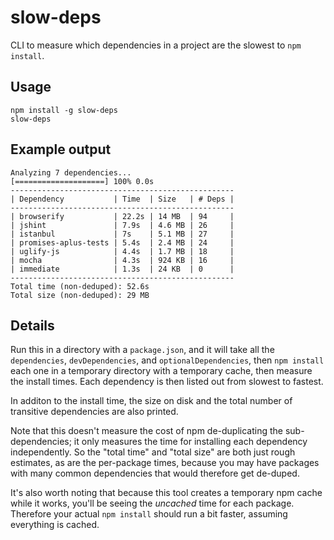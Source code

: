 slow-deps
====

CLI to measure which dependencies in a project are the slowest to `npm install`.

Usage
----

    npm install -g slow-deps
    slow-deps

Example output
----

```
Analyzing 7 dependencies...
[====================] 100% 0.0s
--------------------------------------------------
| Dependency           | Time  | Size   | # Deps |
--------------------------------------------------
| browserify           | 22.2s | 14 MB  | 94     |
| jshint               | 7.9s  | 4.6 MB | 26     |
| istanbul             | 7s    | 5.1 MB | 27     |
| promises-aplus-tests | 5.4s  | 2.4 MB | 24     |
| uglify-js            | 4.4s  | 1.7 MB | 18     |
| mocha                | 4.3s  | 924 KB | 16     |
| immediate            | 1.3s  | 24 KB  | 0      |
--------------------------------------------------
Total time (non-deduped): 52.6s
Total size (non-deduped): 29 MB
```

Details
----


Run this in a directory with a `package.json`, and it will take all the `dependencies`, 
`devDependencies`, and `optionalDependencies`, then `npm install` each one in a temporary 
directory with a temporary cache, then measure the install times. Each dependency is then listed out 
from slowest to fastest.

In additon to the install time, the size on disk and the total number of transitive dependencies are also printed.

Note that this doesn't measure the cost of npm de-duplicating the sub-dependencies; 
it only measures the time for installing each dependency independently. So the "total time" and "total size"
are both just rough estimates, as are the per-package times, because you may have packages with many common
dependencies that would therefore get de-duped.

It's also worth noting that because this tool creates a temporary npm cache while it works,
you'll be seeing the _uncached_ time for each package. Therefore your actual `npm install` should run a bit faster,
assuming everything is cached.
